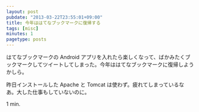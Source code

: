 ```yaml
---
layout: post
pubdate: "2013-03-22T23:55:01+09:00"
title: 今年ははてなブックマークに復帰する
tags: [misc]
minutes: 1
pagetype: posts
---
```

はてなブックマークの Android アプリを入れたら楽しくなって、ばかみたくブックマークしてツイートしてしまった。今年ははてなブックマークに復帰しようかしら。

昨日インストールした Apache と Tomcat は使わず。疲れてしまっているなあ。大した仕事もしていないのに。

1 min.
